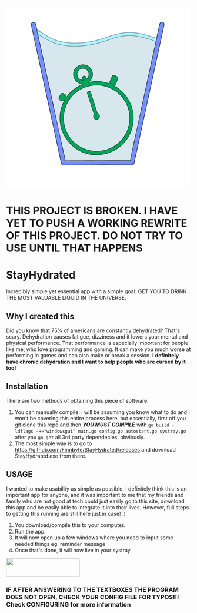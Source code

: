 <img src="https://github.com/Finnbyte/StayHydrated/blob/master/misc/logo.png" width="500" height="500">

# THIS PROJECT IS BROKEN. I HAVE YET TO PUSH A WORKING REWRITE OF THIS PROJECT. DO NOT TRY TO USE UNTIL THAT HAPPENS

# StayHydrated
Incredibly simple yet essential app with a simple goal: GET YOU TO DRINK THE MOST VALUABLE LIQUID IN THE UNIVERSE.

## Why I created this
Did you know that 75% of americans are constantly dehydrated? That's scary. Dehydration causes fatigue, dizziness and it lowers your mental and physical performance. That performance is especially important for people like me, who love programming and gaming. It can make you much worse at performing in games and can also make or break a session. **I definitely have chronic dehydration and I want to help people who are cursed by it too!**

## Installation
There are two methods of obtaining this piece of software:
1. You can manually compile. I will be assuming you know what to do and I won't be covering this entire process here, but essentially, first off you git clone this repo and then ***YOU MUST COMPILE*** with `go build -ldflags -H="windowsgui" main.go config.go autostart.go systray.go` after you `go get` all 3rd party dependecies, obviously.
2. The most simple way is to go to https://github.com/Finnbyte/StayHydrated/releases and download StayHydrated.exe from there.

## USAGE
I wanted to make usability as simple as possible. I definitely think this is an important app for anyone, and it was important to me that my friends and family who are not good at tech could just easily go to this site, download this app and be easily able to integrate it into their lives. However, full steps to getting this running are still here just in case! :)
1. You download/compile this to your computer.
2. Run the app.
3. It will now open up a few windows where you need to input some needed things eg. reminder message
4. Once that's done, it will now live in your systray
<img src="https://user-images.githubusercontent.com/58516858/118126471-137f2a00-b401-11eb-9e10-7affbf71f450.png" width="200" height="50">

### IF AFTER ANSWERING TO THE TEXTBOXES THE PROGRAM DOES NOT OPEN, CHECK YOUR CONFIG FILE FOR TYPOS!!! Check CONFIGURING for more information
